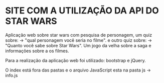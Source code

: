 ﻿# SITE COM A UTILIZAÇÃO DA API DO STAR WARS
Aplicação web sobre star wars com pesquisa de personagem, um quiz sobre:
-> "qual personagem você seria no filme".
e outro quiz sobre: 
-> "Quanto você sabe sobre Star Wars".
Um jogo da velha sobre a saga e informações sobre a os filmes.

Para a realização da aplicação web foi utilizado: bootstrap e jQuery. 

O index está fora das pastas e o arquivo JavaScript esta na pasta js -> info.js
